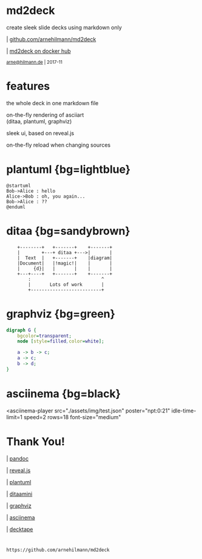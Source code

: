 
# md2deck

create sleek slide decks using markdown only

| [github.com/arnehilmann/md2deck](https://github.com/arnehilmann/md2deck)

| [md2deck on docker hub](https://hub.docker.com/r/arne/md2deck/)

<small> arne@hilmann.de | 2017-11 </small>


# features

the whole deck in one markdown file

on-the-fly rendering of asciiart<br> (ditaa, plantuml, graphviz)

sleek ui, based on reveal.js

on-the-fly reload when changing sources


# plantuml {bg=lightblue}

```plantuml
@startuml
Bob->Alice : hello
Alice->Bob : oh, you again...
Bob->Alice : ??
@enduml
```


# ditaa {bg=sandybrown}

```ditaa
    +--------+   +-------+    +-------+
    |        +---+ ditaa +--->|       |
    |  Text  |   +-------+    |diagram|
    |Document|   |!magic!|    |       |
    |     {d}|   |       |    |       |
    +---+----+   +-------+    +-------+
        :                          ^
        |       Lots of work       |
        +--------------------------+
```

# graphviz {bg=green}

```dot
digraph G {
    bgcolor=transparent;
    node [style=filled,color=white];

    a -> b -> c;
    a -> c;
    b -> d;
}
```


# asciinema {bg=black}

<asciinema-player
    src="./assets/img/test.json"
    poster="npt:0:21"
    idle-time-limit=1
    speed=2
    rows=18
    font-size="medium"
></asciinema-player>


# Thank You!

| [pandoc](http://pandoc.org)

| [reveal.js](http://lab.hakim.se/reveal-js/#/)

| [plantuml](http://plantuml.com)

| [ditaamini](https://github.com/pepijnve/ditaa.git)

| [graphviz](http://www.graphviz.org)

| [asciinema](https://github.com/asciinema/asciinema-player)

| [decktape](https://github.com/astefanutti/decktape)


#

```qr
https://github.com/arnehilmann/md2deck
```




<script src="assets/3rdparty/asciinema-player.js"></script>
